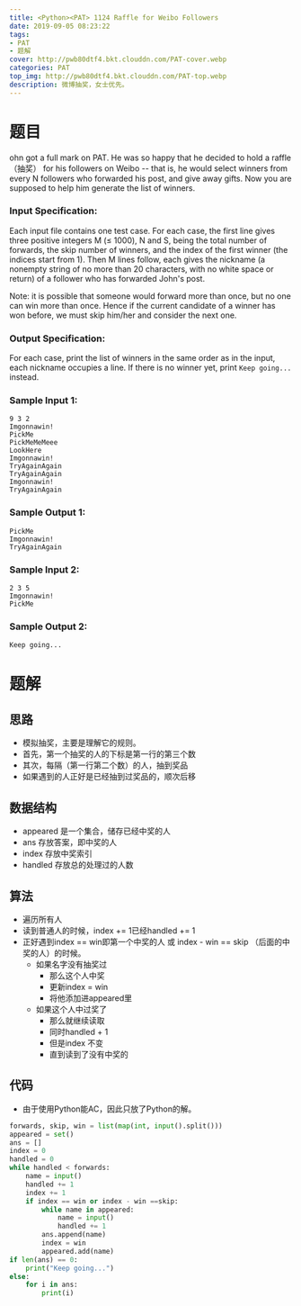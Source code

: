 ```yaml
---
title: <Python><PAT> 1124 Raffle for Weibo Followers
date: 2019-09-05 08:23:22
tags:
- PAT
- 题解
cover: http://pwb80dtf4.bkt.clouddn.com/PAT-cover.webp
categories: PAT
top_img: http://pwb80dtf4.bkt.clouddn.com/PAT-top.webp
description: 微博抽奖，女士优先。
---
```


# 题目

ohn got a full mark on PAT. He was so happy that he decided to hold a raffle（抽奖） for his followers on Weibo -- that is, he would select winners from every N followers who forwarded his post, and give away gifts. Now you are supposed to help him generate the list of winners.

### Input Specification:

Each input file contains one test case. For each case, the first line gives three positive integers M (≤ 1000), N and S, being the total number of forwards, the skip number of winners, and the index of the first winner (the indices start from 1). Then M lines follow, each gives the nickname (a nonempty string of no more than 20 characters, with no white space or return) of a follower who has forwarded John's post.

Note: it is possible that someone would forward more than once, but no one can win more than once. Hence if the current candidate of a winner has won before, we must skip him/her and consider the next one.

### Output Specification:

For each case, print the list of winners in the same order as in the input, each nickname occupies a line. If there is no winner yet, print `Keep going...` instead.

### Sample Input 1:

```in
9 3 2
Imgonnawin!
PickMe
PickMeMeMeee
LookHere
Imgonnawin!
TryAgainAgain
TryAgainAgain
Imgonnawin!
TryAgainAgain
```

### Sample Output 1:

```out
PickMe
Imgonnawin!
TryAgainAgain
```

### Sample Input 2:

```in
2 3 5
Imgonnawin!
PickMe
```

### Sample Output 2:

```out
Keep going...
```

# 题解

## 思路

+ 模拟抽奖，主要是理解它的规则。
+ 首先，第一个抽奖的人的下标是第一行的第三个数
+ 其次，每隔（第一行第二个数）的人，抽到奖品
+ 如果遇到的人正好是已经抽到过奖品的，顺次后移

## 数据结构

+ appeared 是一个集合，储存已经中奖的人
+ ans 存放答案，即中奖的人
+ index 存放中奖索引
+ handled 存放总的处理过的人数

## 算法

+ 遍历所有人
+ 读到普通人的时候，index += 1已经handled += 1
+ 正好遇到index == win即第一个中奖的人 或 index - win == skip （后面的中奖的人）的时候。
  + 如果名字没有抽奖过
    + 那么这个人中奖
    + 更新index = win
    + 将他添加进appeared里
  + 如果这个人中过奖了
    + 那么就继续读取
    + 同时handled + 1
    + 但是index 不变
    + 直到读到了没有中奖的

## 代码 

+ 由于使用Python能AC，因此只放了Python的解。

```python
forwards, skip, win = list(map(int, input().split()))
appeared = set()
ans = []
index = 0
handled = 0
while handled < forwards:
    name = input()
    handled += 1
    index += 1
    if index == win or index - win ==skip:
        while name in appeared:
            name = input()
            handled += 1
        ans.append(name)
        index = win
        appeared.add(name)
if len(ans) == 0:
    print("Keep going...")
else:
    for i in ans:
        print(i)

```